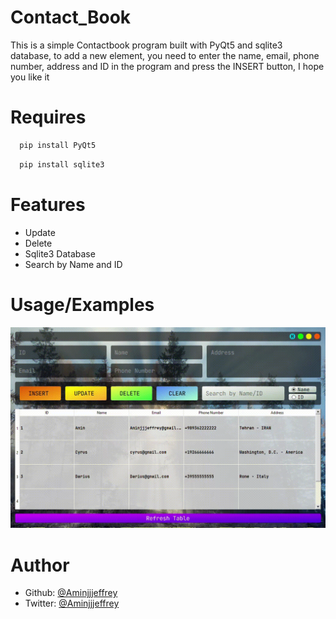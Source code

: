 # Contact_Book
This is a simple Contactbook program built with PyQt5 and sqlite3 database, to add a new element, you need to enter the name, email, phone number, address and ID in the program and press the INSERT button, I hope you like it


# Requires

```bash
  pip install PyQt5
```
```bash
  pip install sqlite3
```

# Features 
- Update
- Delete
- Sqlite3 Database
- Search by Name and ID

# Usage/Examples
<kbd>
 <img src="PVS/ppic.gif">
</kbd>


# Author
- Github: [@Aminjjjeffrey](https://github.com/Aminjjjeffrey)
- Twitter: [@Aminjjjeffrey](https://twitter.com/Aminjjjeffrey)




